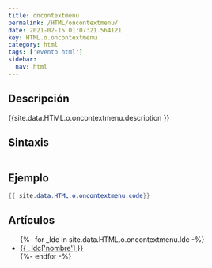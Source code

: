 ```yaml
---
title: oncontextmenu
permalink: /HTML/oncontextmenu/
date: 2021-02-15 01:07:21.564121
key: HTML.o.oncontextmenu
category: html
tags: ['evento html']
sidebar: 
  nav: html
---
```


## Descripción
{{site.data.HTML.o.oncontextmenu.description }}

## Sintaxis
~~~html
~~~

## Ejemplo
~~~java
{{ site.data.HTML.o.oncontextmenu.code}}
~~~

## Artículos
<ul>
{%- for _ldc in site.data.HTML.o.oncontextmenu.ldc -%}
   <li>
       <a href="{{_ldc['url'] }}">{{ _ldc['nombre'] }}</a>
   </li>
{%- endfor -%}
</ul>
